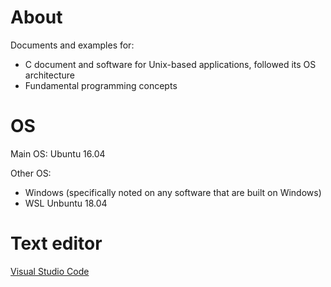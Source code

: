 # About

Documents and examples for:

* C document and software for Unix-based applications, followed its OS architecture
* Fundamental programming concepts

# OS

Main OS: Ubuntu 16.04

Other OS:
* Windows (specifically noted on any software that are built on Windows)
* WSL Unbuntu 18.04

# Text editor

[Visual Studio Code](Visual%20Studio%20Code.md)